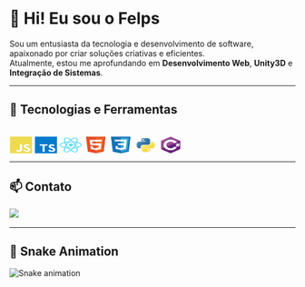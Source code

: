 # 👋 Hi! Eu sou o Felps  

Sou um entusiasta da tecnologia e desenvolvimento de software, apaixonado por criar soluções criativas e eficientes.  
Atualmente, estou me aprofundando em **Desenvolvimento Web**, **Unity3D** e **Integração de Sistemas**.  

---

## 🚀 Tecnologias e Ferramentas

<div style="display: inline_block"><br>
  <img align="center" alt="JavaScript" height="30" width="40" src="https://raw.githubusercontent.com/devicons/devicon/master/icons/javascript/javascript-plain.svg">
  <img align="center" alt="TypeScript" height="30" width="40" src="https://raw.githubusercontent.com/devicons/devicon/master/icons/typescript/typescript-plain.svg">
  <img align="center" alt="React" height="30" width="40" src="https://raw.githubusercontent.com/devicons/devicon/master/icons/react/react-original.svg">
  <img align="center" alt="HTML5" height="30" width="40" src="https://raw.githubusercontent.com/devicons/devicon/master/icons/html5/html5-original.svg">
  <img align="center" alt="CSS3" height="30" width="40" src="https://raw.githubusercontent.com/devicons/devicon/master/icons/css3/css3-original.svg">
  <img align="center" alt="Python" height="30" width="40" src="https://raw.githubusercontent.com/devicons/devicon/master/icons/python/python-original.svg">
  <img align="center" alt="Csharp" height="30" width="40" src="https://raw.githubusercontent.com/devicons/devicon/master/icons/csharp/csharp-original.svg">
</div>

---

## 📫 Contato

<a href="mailto:felpsfatec@gmail.com">
  <img src="https://img.shields.io/badge/-Gmail-%23333?style=for-the-badge&logo=gmail&logoColor=white">
</a>

---

## 🐍 Snake Animation
![Snake animation](https://github.com/SEU_USUARIO/SEU_USUARIO/blob/output/github-contribution-grid-snake.svg)
